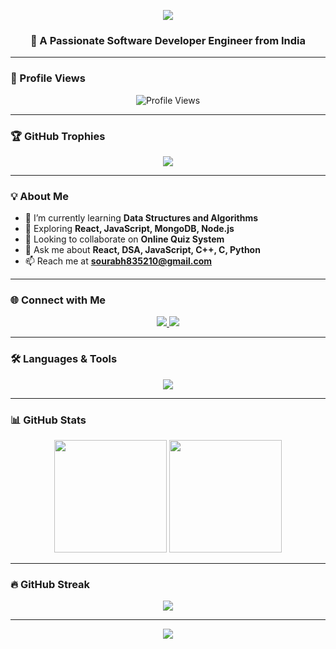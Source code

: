 <!-- Banner / Gradient Background -->
<p align="center">
  <img src="https://capsule-render.vercel.app/api?type=waving&color=0:00c6ff,100:0072ff&height=200&section=header&text=Hi%20👋,%20I'm%20Sourabh%20Kumar&fontSize=40&fontColor=ffffff&animation=fadeIn&fontAlignY=35" />
</p>

<h3 align="center">🚀 A Passionate Software Developer Engineer from India</h3>

---

### 👀 Profile Views  
<p align="center"> 
  <img src="https://komarev.com/ghpvc/?username=skmjsourabhkumar&label=Visitors&color=blueviolet&style=flat-square" alt="Profile Views" /> 
</p>

---

### 🏆 GitHub Trophies  
<p align="center"> 
  <img src="https://github-profile-trophy.vercel.app/?username=skmjsourabhkumar&theme=radical&no-frame=false&no-bg=true&margin-w=15&margin-h=15"/>
</p>

---

### 💡 About Me  
- 🔭 I’m currently learning **Data Structures and Algorithms**  
- 🌱 Exploring **React, JavaScript, MongoDB, Node.js**  
- 👯 Looking to collaborate on **Online Quiz System**  
- 💬 Ask me about **React, DSA, JavaScript, C++, C, Python**  
- 📫 Reach me at **sourabh835210@gmail.com**

---

### 🌐 Connect with Me  
<p align="center">
  <a href="https://linkedin.com/in/sourabh-kumar" target="blank">
    <img src="https://img.shields.io/badge/LinkedIn-0A66C2?style=for-the-badge&logo=linkedin&logoColor=white"/>
  </a>
  <a href="mailto:sourabh835210@gmail.com">
    <img src="https://img.shields.io/badge/Gmail-EA4335?style=for-the-badge&logo=gmail&logoColor=white"/>
  </a>
</p>

---

### 🛠️ Languages & Tools  
<p align="center"> 
  <img src="https://skillicons.dev/icons?i=aws,c,cpp,css,express,gcp,git,html,java,js,linux,mongodb,mysql,nodejs,postgres,postman,python,react,reactnative&perline=8" />
</p>

---

### 📊 GitHub Stats  
<p align="center">
  <img src="https://github-readme-stats.vercel.app/api?username=skmjsourabhkumar&show_icons=true&theme=tokyonight" height="180em"/>
  <img src="https://github-readme-stats.vercel.app/api/top-langs?username=skmjsourabhkumar&show_icons=true&locale=en&layout=compact&theme=tokyonight" height="180em"/>
</p>

---

### 🔥 GitHub Streak  
<p align="center">
  <img src="https://streak-stats.demolab.com?user=skmjsourabhkumar&theme=highcontrast&hide_border=false"/>
</p>

---

<!-- Footer Wave -->
<p align="center">
  <img src="https://capsule-render.vercel.app/api?type=waving&color=0:0072ff,100:00c6ff&height=120&section=footer"/>
</p>
